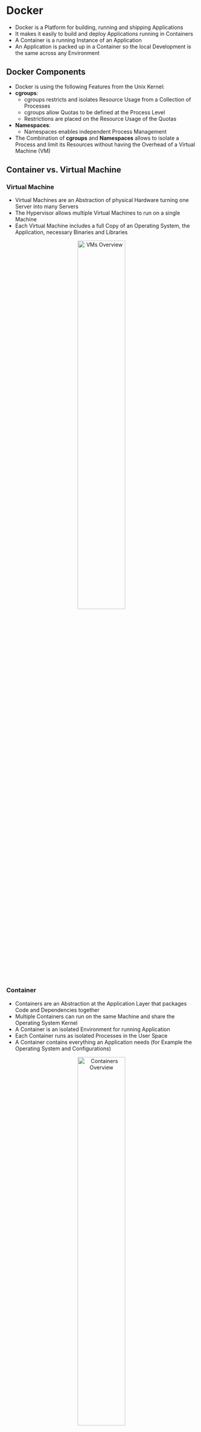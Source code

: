 # Docker

* Docker is a Platform for building, running and shipping Applications
* It makes it easily to build and deploy Applications running in Containers
* A Container is a running Instance of an Application
* An Application is packed up in a Container so the local Development is the same across any Environment

## Docker Components
* Docker is using the following Features from the Unix Kernel:
* __cgroups__: 
  * cgroups restricts and isolates Resource Usage from a Collection of Processes
  * cgroups allow Quotas to be defined at the Process Level
  * Restrictions are placed on the Resource Usage of the Quotas
* __Namespaces__:
  * Namespaces enables independent Process Management
* The Combination of __cgroups__ and __Namespaces__ allows to isolate a Process and limit its Resources without having the Overhead of a Virtual Machine (VM)

## Container vs. Virtual Machine

### Virtual Machine

* Virtual Machines are an Abstraction of physical Hardware turning one Server into many Servers
* The Hypervisor allows multiple Virtual Machines to run on a single Machine
* Each Virtual Machine includes a full Copy of an Operating System, the Application, necessary Binaries and Libraries

<p align="center">
    <img src="https://user-images.githubusercontent.com/29623199/133385406-3a51903c-52ae-4f2a-856a-413d4eab9923.JPG" alt="VMs Overview" width="50%"/>
</P>

### Container

* Containers are an Abstraction at the Application Layer that packages Code and Dependencies together
* Multiple Containers can run on the same Machine and share the Operating System Kernel
* A Container is an isolated Environment for running Application
* Each Container runs as isolated Processes in the User Space
* A Container contains everything an Application needs (for Example the Operating System and Configurations)

<p align="center">
    <img src="https://user-images.githubusercontent.com/29623199/133127358-9b10c4d4-a74a-4630-9730-b400ad8e3af9.JPG" alt="Containers Overview" width="50%"/>
</P>

## Image

* An Image is a File used to execute Code in a Container
* It contains a Set of Instructions to build a Container
* It contains the Application Code, Libraries, Tools and everything needed to run a Application

### Image Layer

* Layers are Changes on Images (to their previous Version)
* Everytime an Image is changed through the Docker Commands `RUN, COPY or ADD` a new Layer is added to it
* They are used to speeding up the Building and Pulling of Images using a Cache

### Multistage Build

* A Multistage Build allows to define many Images in one Dockerfile

### Distroless Docker Images

* Distroless Images contain only the Application and its Runtime Dependencies
* They do not contain Package Managers, Shells or any other programs that are to find in a standard Linux Distribution

## Docker Volumes

* Volumes allow Data to be shared between Containers (and Container) and Host
* With Volumes can Data be kept after Containers stopped running
* __bind mount__: A Bind Mount allows the Host to share it own File System with the
  Container ```-v host-path:container:path```
* __volume__: Docker Volume is a Volume which is managed by Docker
* __tmpfs mount__: A Value that is mounted to the RAM

<p align="center">
    <img src="https://user-images.githubusercontent.com/29623199/133401039-0a8f9fee-fb26-4daa-b49a-f0b02e2ae707.JPG" alt="Volumes Overview" width="50%"/>
</P>

## Docker Architecture

* The Docker Architecture follows the Client-Server Approach
* The Client is the used CLI (Command Line Interface - Terminal) and Server is the Docker Host (Hosting System of Docker)
* The Docker Daemon on the Server is responsible to handle Commands from the Client
* The Docker Daemon fetches Images from local or remote Registries, and stores it on the Server (Hosting System of
  Docker)
* The Docker Daemon runs Containers of downloaded or created Images on the Hosting System of Docker

* The Client communicates with the Docker Daemon via the Unix Socket (/var/run/docker.sock)
* A Unix Socket is an inter-process Communication Mechanism that allows bidirectional Data Exchange between Processes
  running on the same Machine

<p align="center">
    <img src="https://user-images.githubusercontent.com/29623199/133390369-07921d96-69bc-47fd-8909-3f9351d10069.JPG" alt="Docker Architecture" width="50%"/>
</P>

## Docker Registries

* Docker Registries are a Storage and Distribution System for Docker Images
* Images can be pulled or pushed into Docker Registries
* Docker Registries can be public or private:
    * Public Registries are available for everyone
    * Private Registries are only available for the Owners

<p align="center">
    <img src="https://user-images.githubusercontent.com/29623199/133730387-a9315406-0915-42f7-b825-ba06d63ee412.JPG" alt="Docker Registry" width="50%"/>
</P>

## Docker Network

* A Docker Network allows communicating Containers between each other
* First a Docker Network it created then it is attached to the Containers
* In Docker Networks, the Container Name corresponds to the Host Name

<p align="center">
    <img src="https://user-images.githubusercontent.com/29623199/133881078-e5b287e6-f7fe-4531-903a-ca015d7564c4.JPG" alt="Docker Registry" width="50%"/>
</P>

```docker
docker network create my-network
docker network inspect my-network
docker run --name mongo-db -d --network my-network -p 27017:27017 \
    -e MONGO_INITDB_ROOT_USERNAME=username \
    -e MONGO_INITDB_ROOT_PASSWORD=password \
    mongo:4.2
docker run --name mongo-express --network my-network -d -p 8081:8081 \
    -e ME_CONFIG_MONGODB_ADMINUSERNAME=username \
    -e ME_CONFIG_MONGODB_ADMINPASSWORD=password \
    -e ME_CONFIG_MONGODB_SERVER=mongo-db \
    mongo-express:0.54.0
docker logs mongo-express
docker network connect my-network mongo-express
docker network disconnect my-network mongo-express
docker network rm my-network
```

### Network Drivers

* Bridge(default): Bridge Networks are used when Applications run in standalone Containers that need to communicate
* Host: For standalone Containers, remove Network Isolation between the Container and the Docker Host, and use the
  Host’s Networking directly
* Overlay: Overlay Networks connect multiple Docker Daemons together and enable Swarm Services to communicate with each
  other
* Macvlan: Macvlan Networks allow to assign a MAC address to a Container, making it appear as a physical Device on the
  Network
* None: For this Container, disable all Networking

## Docker Commands

| Command                                                                           | Description                                                                                                                                                                                    |
| --------------------------------------------------------------------------------- | ---------------------------------------------------------------------------------------------------------------------------------------------------------------------------------------------- |
| docker run IMAGE                                                                  | Starts or creates a new Container from an Image                                                                                                                                                |
| docker start ID                                                                   | Starts a given Container with an ID                                                                                                                                                            |
| docker stop ID                                                                    | Stops a given Container with an ID                                                                                                                                                             |
| docker rm ID                                                                      | Removes a stopped Container with an ID                                                                                                                                                         |
| docker rm -f ID                                                                   | Removes a running Container with an ID                                                                                                                                                         |
|                                                                                   |                                                                                                                                                                                                |
| docker logs ID                                                                    | Shows Logs of the given Container                                                                                                                                                              |
| docker logs ID -f                                                                 | Shows dynamically Logs of the given Container                                                                                                                                                  |
| docker exec ID env                                                                | Gets the Environment Variables of the Container                                                                                                                                                |
| docker exec ID ls                                                                 | Lists Files from Working Directory of the Container                                                                                                                                            |
|                                                                                   |                                                                                                                                                                                                |
| docker run --name name IMAGE                                                      | Names the Container with the given Name "name"                                                                                                                                                 |
| docker run -p 81:80 IMAGE                                                         | Exposes the Port on the Host to Port 80 inside the Cotnainer                                                                                                                                   |
| docker run -d IMAGE                                                               | Runs the Container in Background and prints its ID                                                                                                                                             |
|                                                                                   |                                                                                                                                                                                                |
| docker image ls                                                                   | Show all downloaded or created Images                                                                                                                                                          |
| docker image rm IMAGE                                                             | Deletes downloaded or created Image with Image Name                                                                                                                                            |
| docker pull IMAGE                                                                 | Pulls an Image from the Repository                                                                                                                                                             |
| docker image inspect IMAGE                                                        | Inspects an downloaded or created Image                                                                                                                                                        |
|                                                                                   |                                                                                                                                                                                                |
| docker exec -it ID sh                                                             | Runs the Default Shell in a Container in interactive Mode (Allows to execute Commands to Container from the Terminal)                                                                          |
| docker run -v $PWD:/tmp bash bash -c "echo foo > tmp/bar.txt && cat /tmp/bar.txt" | Creates a Volume in the Working Directory (PWD - Print Working Directory), then creates a File "bar.txt" with Input "foo" in the mounted Directory, after prints the Input of the created File |
|                                                                                   |                                                                                                                                                                                                |
| docker volume ls                                                                  | Lists all Volumes that are managed by Docker                                                                                                                                                   |
| docker volume create vol1                                                         | Creates a Volume that is managed by Docker with Name "vol1"                                                                                                                                    |
| docker volume inspect vol1                                                        | Inspect a Volume that is managed by Docker with Name "vol1"                                                                                                                                    |
| docker run -v vol1:/tmp bash                                                      | Creates a Container that is using the Volume "vol1" which is managed by Docker                                                                                                                 |
| docker volume rm vol1                                                             | Deletes unused Volume with Name "vol1" which si managed by Docker                                                                                                                              |
|                                                                                   |                                                                                                                                                                                                |
| docker tag bash:latest bash:1                                                     | Creates a new Image from Image "bash:latest" with Tag "1"                                                                                                                                      |
| docker run bash-v1 -d bash:1                                                      | Runs a Container from the Image with Tag "1"                                                                                                                                                   |

## Dockerfile

* A Dockerfile is a Set of Commands used to assemble a (Docker) Image

```docker
FROM nginx
COPY . /tmp
```

* Setting the Base Image "nginx" and copy all Files from the Source (current Directory) inside the Container "/tmp"

```docker
docker build . -t customImage
docker run --name customName -d customImage
```

* Builds a Docker Image from the given Dockerfile - The Build Command needs a Directory where a Dockerfile exists as Input
* Runs a Container from a given Image 

| Command                                                              | Description                                                                                                                                                                                                                                                                         | 
|----------------------------------------------------------------------|-------------------------------------------------------------------------------------------------------------------------------------------------------------------------------------------------------------------------------------------------------------------------------------| 
| docker run -w /src -v $PWD:/src --rm node npm init --yes             | Creates a Container with the Working Directory "/src" and mount the current Files from the Host inside the Container - Also execute the Command "npm init --yes" after the Container with Image "node" have started - After stopping the Container it will be automatically removed | 
| docker run -w /src -v $PWD:/src --rm node npm install --save express | Runs the Container, and install the NPM Package "express"                                                                                                                                                                                                                           |

* Same Commands like above as a Dockerfile:

```docker
FROM node
WORKDIR /src
ADD . .
RUN npm install
CMD["node", "server.js"]
```

```docker
docker build . -t express-image
docker run --name express-image -p 3000:3000 -d express-image
```

* __ADD__: Adds all Files from current Host Folder to the Working Directory
* __RUN__: Executes the initial Command "npm install" with the given package.json (Package.json was copied by the
  Command "ADD")
* __CMD__: Executes the Command "node server.js" to Start the Express Server (Dependencies were installed by initial
  Command "npm install")

## Docker Compose

* Docker Compose is a Tool defining and running Multi-Container Docker Applications using a YAML File

```yaml
services:
  mongo:
    image: mongo:5.0.1
    container_name: mongo-db
    ports:
      - 27017:27017
    environment:
      - MONGO_INITDB_ROOT_USERNAME=username
      - MONGO_INITDB_ROOT_PASSWORD=password
    networks:
      - my-network
    volumes:
      - data:/data
  mongo-express:
    image: mongo-express:0.54.0
    container_name: mongo-express
    ports:
      - 8081:8081
    environment:
      - ME_CONFIG_MONGODB_ADMINUSERNAME=username
      - ME_CONFIG_MONGODB_ADMINPASSWORD=password
      - ME_CONFIG_MONGODB_SERVER=mongo-db
    depends_on:
      - mongo-db
    restart: always
    networks:
      - my-network

networks:
  mongo:
    name: my-network

volumes:
  data: { }
```

* Working with Docker Compose:

```docker
docker compose -f docker-compose.yaml up -d
docker volume ls
docker compose ps
docker compose ls
docker compose stop
docker compose start
docker compose down
```

## Docker Scan

* Docker Scan is a Tool to scan Images for Vulnerabilities
* It is using the Tool Snyk which find and fix Security Vulnerabilities

```docker
docker scan node
```